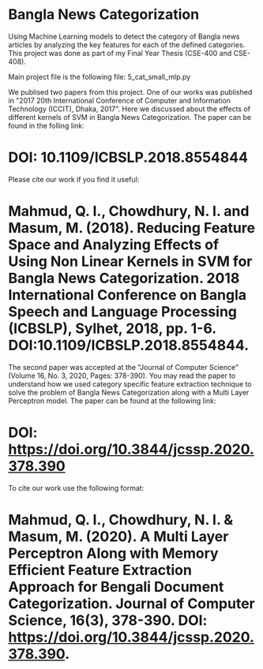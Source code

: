 # Bangla News Categorization
Using Machine Learning models to detect the category of Bangla news articles by analyzing the key features for each of the defined categories. This project was done as part of my Final Year Thesis (CSE-400 and CSE-408).

Main project file is the following file:
5_cat_small_mlp.py

We publised two papers from this project. One of our works was published in "2017 20th International Conference of Computer and Information Technology (ICCIT), Dhaka, 2017". Here we discussed about the effects of different kernels of SVM in Bangla News Categorization. The paper can be found in the folling link:

# DOI: 10.1109/ICBSLP.2018.8554844

Please cite our work if you find it useful:

# Mahmud, Q. I., Chowdhury, N. I. and Masum, M. (2018). Reducing Feature Space and Analyzing Effects of Using Non Linear Kernels in SVM for Bangla News Categorization. 2018 International Conference on Bangla Speech and Language Processing (ICBSLP), Sylhet, 2018, pp. 1-6. DOI:10.1109/ICBSLP.2018.8554844.

The second paper was accepted at the "Journal of Computer Science" (Volume 16, No. 3, 2020, Pages: 378-390). You may read the paper to understand how we used category specific feature extraction technique to solve the problem of Bangla News Categorization along with a Multi Layer Perceptron model. The paper can be found at the following link:

# DOI: https://doi.org/10.3844/jcssp.2020.378.390

To cite our work use the following format:

# Mahmud, Q. I., Chowdhury, N. I. & Masum, M. (2020). A Multi Layer Perceptron Along with Memory Efficient Feature Extraction Approach for Bengali Document Categorization. Journal of Computer Science, 16(3), 378-390. DOI: https://doi.org/10.3844/jcssp.2020.378.390.
